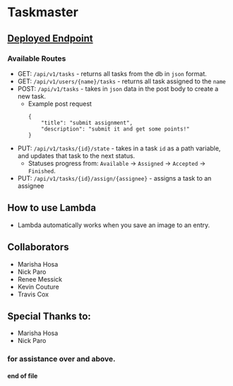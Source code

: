 # Taskmaster

## [Deployed Endpoint](http://taskmaster-group.us-west-2.elasticbeanstalk.com/api/v1/tasks)

### Available Routes
* GET: `/api/v1/tasks` - returns all tasks from the db in `json` format.
* GET: `/api/v1/users/{name}/tasks` - returns all task assigned to the `name`
* POST: `/api/v1/tasks` - takes in `json` data in the post body to create a new task.
    * Example post request
        ```
        {
            "title": "submit assignment",
            "description": "submit it and get some points!"
        }
        ```
* PUT: `/api/v1/tasks/{id}/state` - takes in a task `id` as a path variable, and updates that task to the next status.
    * Statuses progress from:  `Available` -> `Assigned` -> `Accepted` -> `Finished`.
* PUT: `/api/v1/tasks/{id}/assign/{assignee}` - assigns a task to an assignee

## How to use Lambda
* Lambda automatically works when you save an image to an entry.

## Collaborators
* Marisha Hosa
* Nick Paro
* Renee Messick
* Kevin Couture
* Travis Cox

## Special Thanks to:
* Marisha Hosa
* Nick Paro
### for assistance over and above.

#### end of file
